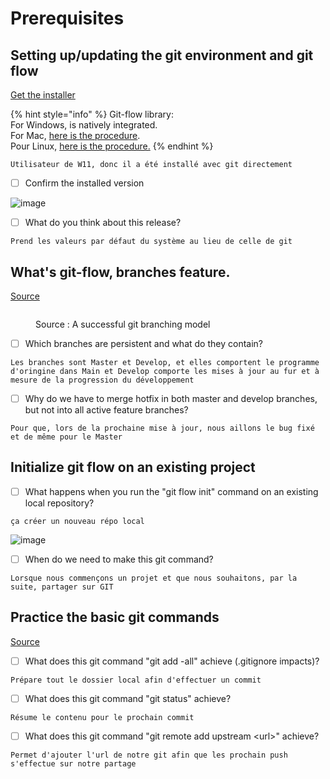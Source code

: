 # Prerequisites

## Setting up/updating the git environment and git flow

[Get the installer](https://git-scm.com/downloads)

{% hint style="info" %}
Git-flow library:\
For Windows, is natively integrated.\
For Mac, [here is the procedure](https://git-scm.com/download/mac).\
Pour Linux, [here is the procedure.](https://howtoinstall.co/en/git-flow)
{% endhint %}
```
Utilisateur de W11, donc il a été installé avec git directement
```
* [ ] Confirm the installed version

![image](https://github.com/JonathanMayorCPNV/Labo-Master-1/assets/115776017/1170f3a6-bdc9-4ab7-a170-90e4662f769f)


* [ ] What do you think about this release?

```
Prend les valeurs par défaut du système au lieu de celle de git
```

## What's git-flow, branches feature.

[Source](https://nvie.com/posts/a-successful-git-branching-model/)

<figure><img src="../../.gitbook/assets/image (1).png" alt=""><figcaption><p>Source : A successful git branching model</p></figcaption></figure>

* [ ] Which branches are persistent and what do they contain?

```
Les branches sont Master et Develop, et elles comportent le programme d'oringine dans Main et Develop comporte les mises à jour au fur et à mesure de la progression du développement
```

* [ ] Why do we have to merge hotfix in both master and develop branches, but not into all active feature branches?

```
Pour que, lors de la prochaine mise à jour, nous aillons le bug fixé et de même pour le Master 
```

## Initialize git flow on an existing project

* [ ] What happens when you run the "git flow init" command on an existing local repository?

```
ça créer un nouveau répo local 
```
![image](https://github.com/JonathanMayorCPNV/Labo-Master-1/assets/115776017/19fdfd4c-91f6-47ab-8d1f-63678a184d29)

* [ ] When do we need to make this git command?

```
Lorsque nous commençons un projet et que nous souhaitons, par la suite, partager sur GIT
```

## Practice the basic git commands

[Source](https://www.atlassian.com/git/glossary)

* [ ] What does this git command "git add -all" achieve (.gitignore impacts)?

```
Prépare tout le dossier local afin d'effectuer un commit
```

* [ ] What does this git command "git status" achieve?

```
Résume le contenu pour le prochain commit
```

* [ ] What does this git command "git remote add upstream \<url>" achieve?

```
Permet d'ajouter l'url de notre git afin que les prochain push s'effectue sur notre partage
```
